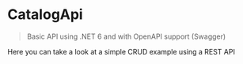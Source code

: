 # CatalogApi
> Basic API using .NET 6 and with OpenAPI support (Swagger)

Here you can take a look at a simple CRUD example using a REST API
